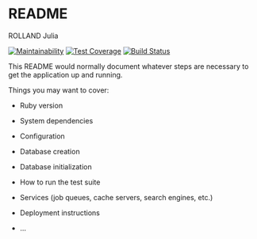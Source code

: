 # README

ROLLAND Julia

[![Maintainability](https://api.codeclimate.com/v1/badges/25706fac19586ba25687/maintainability)](https://codeclimate.com/github/Julia185/projet-back-A2019/maintainability)
[![Test Coverage](https://api.codeclimate.com/v1/badges/25706fac19586ba25687/test_coverage)](https://codeclimate.com/github/Julia185/projet-back-A2019/test_coverage)
[![Build Status](https://travis-ci.org/Julia185/projet-back-A2019.svg?branch=master)](https://travis-ci.org/Julia185/projet-back-A2019)

This README would normally document whatever steps are necessary to get the
application up and running.

Things you may want to cover:

* Ruby version

* System dependencies

* Configuration

* Database creation

* Database initialization

* How to run the test suite

* Services (job queues, cache servers, search engines, etc.)

* Deployment instructions

* ...

